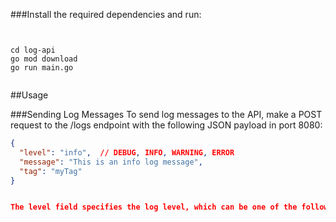 ###Install the required dependencies and run:

<pre><code> 

cd log-api
go mod download
go run main.go

</code></pre>

##Usage

###Sending Log Messages
To send log messages to the API, make a POST request to the /logs endpoint with the following JSON payload in port 8080:

```json
{
  "level": "info",  // DEBUG, INFO, WARNING, ERROR
  "message": "This is an info log message",
  "tag": "myTag"
}


The level field specifies the log level, which can be one of the following values: DEBUG, INFO, WARNING, or ERROR. The message field contains the log message, and the optional tag field allows you to provide additional context or categorize the log entries.







